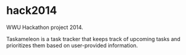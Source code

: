 hack2014
========

WWU Hackathon project 2014.

Taskameleon is a task tracker that keeps track of upcoming tasks and prioritizes them based on user-provided information.
